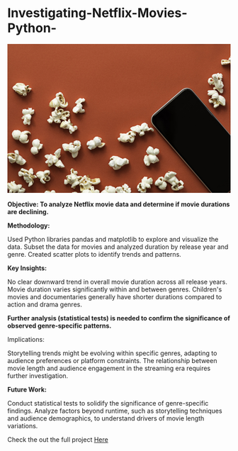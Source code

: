 # Investigating-Netflix-Movies-Python-

![](redpopcorn.jpg)

**Objective: To analyze Netflix movie data and determine if movie durations are declining.**

**Methodology:**

Used Python libraries pandas and matplotlib to explore and visualize the data.
Subset the data for movies and analyzed duration by release year and genre.
Created scatter plots to identify trends and patterns.

**Key Insights:**

No clear downward trend in overall movie duration across all release years.
Movie duration varies significantly within and between genres.
Children's movies and documentaries generally have shorter durations compared to action and drama genres.

**Further analysis (statistical tests) is needed to confirm the significance of observed genre-specific patterns.**

Implications:

Storytelling trends might be evolving within specific genres, adapting to audience preferences or platform constraints.
The relationship between movie length and audience engagement in the streaming era requires further investigation.

**Future Work:**

Conduct statistical tests to solidify the significance of genre-specific findings.
Analyze factors beyond runtime, such as storytelling techniques and audience demographics, to understand drivers of movie length variations.

Check the out the full project [Here](https://github.com/JachimmaChristian/Investigating-Netflix-Movies-Python-/blob/main/Investigating%20Netflix%20Movies/workspace/notebook.ipynb)
